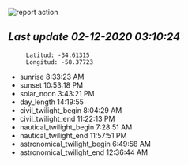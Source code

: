 ![report action](https://github.com/matiasz8/actions-for-reports/workflows/report%20action/badge.svg?branch=develop) 


## *****Last update 02-12-2020 03:10:24*****



		 Latitud: -34.61315
		 Longitud: -58.37723

 - sunrise 	 8:33:23 AM
 - sunset 	 10:53:18 PM
 - solar_noon 	 3:43:21 PM
 - day_length 	 14:19:55
 - civil_twilight_begin 	 8:04:29 AM
 - civil_twilight_end 	 11:22:13 PM
 - nautical_twilight_begin 	 7:28:51 AM
 - nautical_twilight_end 	 11:57:51 PM
 - astronomical_twilight_begin 	 6:49:58 AM
 - astronomical_twilight_end 	 12:36:44 AM
